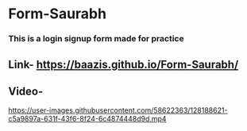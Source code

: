 # Form-Saurabh
### This is a login signup form made for practice

## Link- https://baazis.github.io/Form-Saurabh/

## Video-

https://user-images.githubusercontent.com/58622363/128188621-c5a9897a-631f-43f6-8f24-6c4874448d9d.mp4

